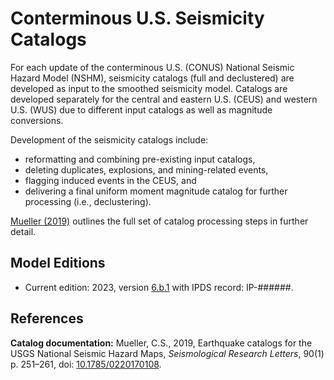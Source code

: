 # Conterminous U.S. Seismicity Catalogs

For each update of the conterminous U.S. (CONUS) National Seismic Hazard Model (NSHM),
seismicity catalogs (full and declustered) are developed as input to the smoothed 
seismicity model. Catalogs are developed separately for the central and eastern U.S.
(CEUS) and western U.S. (WUS) due to different input catalogs as well as magnitude 
conversions. 

Development of the seismicity catalogs include:

- reformatting and combining pre-existing input catalogs,
- deleting duplicates, explosions, and mining-related events,
- flagging induced events in the CEUS, and
- delivering a final uniform moment magnitude catalog for further processing 
(i.e., declustering).

[Mueller (2019)][1] outlines the full set of catalog processing steps in further detail. 

## Model Editions

* Current edition: 2023, version [6.b.1][2] with IPDS record: IP-######.

## References

**Catalog documentation:**  Mueller, C.S., 2019, Earthquake catalogs for the USGS National 
Seismic Hazard Maps, _Seismological Research Letters_, 90(1) p. 251–261, doi: [10.1785/0220170108][1].

[1]: https://doi.org/10.1785/0220170108
[2]: https://code.usgs.gov/ghsc/nshmp/nshms/nshm-conus/-/tags/6.b.1
